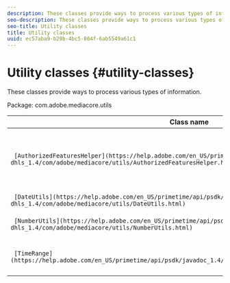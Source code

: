 ```yaml
---
description: These classes provide ways to process various types of information.
seo-description: These classes provide ways to process various types of information.
seo-title: Utility classes
title: Utility classes
uuid: ec57aba9-b29b-4bc5-804f-6ab5549a61c1
---
```


# Utility classes {#utility-classes}

These classes provide ways to process various types of information.

 Package: com.adobe.mediacore.utils
 
 <!-- 

Comment Type: draft
(https://help.adobe.com/en_US/primetime/api/psdk/asdoc-dhls_1.4/com/adobe/mediacore/utils/package-summary.html)

-->

|  Class name  | Description  |
|---|---|
| ` [AuthorizedFeaturesHelper](https://help.adobe.com/en_US/primetime/api/psdk/asdoc-dhls_1.4/com/adobe/mediacore/utils/AuthorizedFeaturesHelper.html)`  | Helper class used for loading and obtaining the authorizedFeatures set using an externally stored token.  |
|  ` [DateUtils](https://help.adobe.com/en_US/primetime/api/psdk/asdoc-dhls_1.4/com/adobe/mediacore/utils/DateUtils.html)`  | Methods for processing dates.  |
|  ` [NumberUtils](https://help.adobe.com/en_US/primetime/api/psdk/asdoc-dhls_1.4/com/adobe/mediacore/utils/NumberUtils.html)`  | Helper methods related to numbers.  |
|  ` [TimeRange](https://help.adobe.com/en_US/primetime/api/psdk/javadoc_1.4/com/adobe/mediacore/utils/TimeRange.html)`  | Methods for creating and interpreting time ranges.  |

